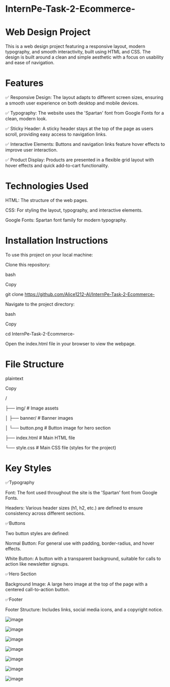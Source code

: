 # InternPe-Task-2-Ecommerce-

# Web Design Project

This is a web design project featuring a responsive layout, modern typography, and smooth interactivity, built using HTML and CSS. The design is built around a clean and simple aesthetic with a focus on usability and ease of navigation.

# Features

✅ Responsive Design: The layout adapts to different screen sizes, ensuring a smooth user experience on both desktop and mobile devices.

✅ Typography: The website uses the 'Spartan' font from Google Fonts for a clean, modern look.

✅ Sticky Header: A sticky header stays at the top of the page as users scroll, providing easy access to navigation links.

✅ Interactive Elements: Buttons and navigation links feature hover effects to improve user interaction.

✅ Product Display: Products are presented in a flexible grid layout with hover effects and quick add-to-cart functionality.

# Technologies Used

HTML: The structure of the web pages.

CSS: For styling the layout, typography, and interactive elements.

Google Fonts: Spartan font family for modern typography.

# Installation Instructions

To use this project on your local machine:

Clone this repository:

bash

Copy

git clone https://github.com/Alice1212-AI/InternPe-Task-2-Ecommerce-

Navigate to the project directory:

bash

Copy

cd InternPe-Task-2-Ecommerce-

Open the index.html file in your browser to view the webpage.

# File Structure

plaintext

Copy

/

├── img/                  # Image assets

│   ├── banner/           # Banner images

│   └── button.png        # Button image for hero section

├── index.html            # Main HTML file

└── style.css             # Main CSS file (styles for the project)

# Key Styles

✅Typography

Font: The font used throughout the site is the 'Spartan' font from Google Fonts.

Headers: Various header sizes (h1, h2, etc.) are defined to ensure consistency across different sections.

✅Buttons

Two button styles are defined:

Normal Button: For general use with padding, border-radius, and hover effects.

White Button: A button with a transparent background, suitable for calls to action like newsletter signups.

✅Hero Section

Background Image: A large hero image at the top of the page with a centered call-to-action button.

✅Footer

Footer Structure: Includes links, social media icons, and a copyright notice.

![image](https://github.com/user-attachments/assets/8af29f44-bbba-4af5-a694-03c0938b204a)

![image](https://github.com/user-attachments/assets/821117db-45cf-43df-a6cc-9f11ae04a6cc)

![image](https://github.com/user-attachments/assets/f08d3894-0aaa-4f5c-958d-9be345e955f6)

![image](https://github.com/user-attachments/assets/edbfa6de-540e-4700-a202-32171ac6c993)

![image](https://github.com/user-attachments/assets/27224e32-1043-42cd-b66e-d9de0db1f918)

![image](https://github.com/user-attachments/assets/806a2e76-b401-4a7c-94f9-951b33e0c0c1)

![image](https://github.com/user-attachments/assets/61fd0e57-b6fa-4466-9bfc-f7e8bbad106a)







